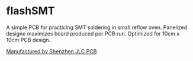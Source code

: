 # flashSMT
A simple PCB for practicing SMT soldering in small reflow oven.
Panelized designe maximizes board produced per PCB run.
Optimized for 10cm x 10cm PCB design.

[Manufactured by Shenzhen JLC PCB](http://www.sz-jlc.com)
